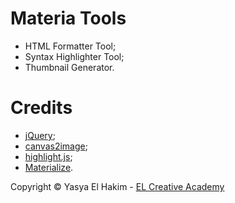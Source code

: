 # Materia Tools
- HTML Formatter Tool;
- Syntax Highlighter Tool;
- Thumbnail Generator.

# Credits
- [jQuery](https://github.com/jquery/jquery);
- [canvas2image](https://github.com/hongru/canvas2image);
- [highlight.js](https://github.com/highlightjs/highlight.js);
- [Materialize](https://github.com/Dogfalo/materialize).

Copyright © Yasya El Hakim - <a href="https://www.elcreativeacademy.com/" target="_blank" alt="EL Creative Academy">EL Creative Academy</a>   
